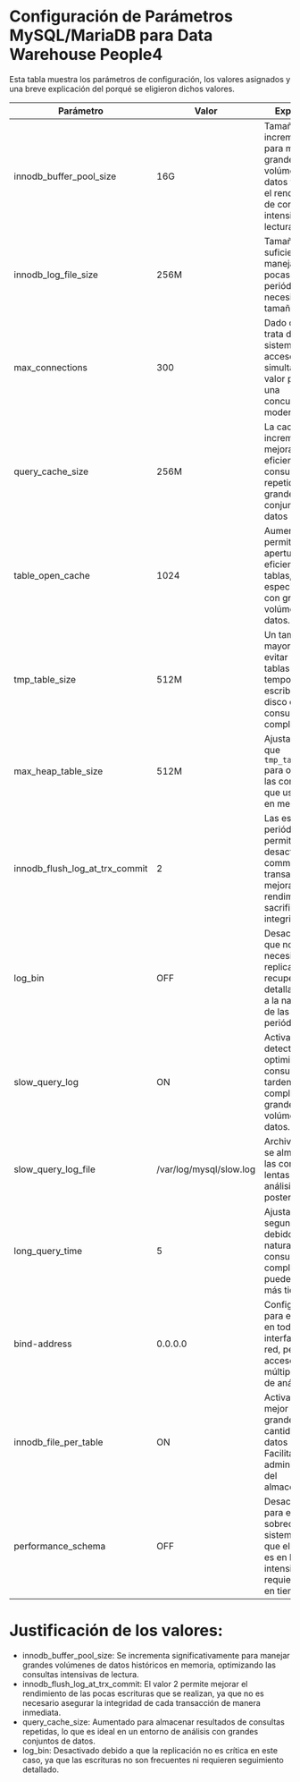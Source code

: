 
# Configuración de Parámetros MySQL/MariaDB para Data Warehouse People4

Esta tabla muestra los parámetros de configuración, los valores asignados y una breve explicación del porqué se eligieron dichos valores.

| Parámetro                    | Valor       | Explicación                                                                 |
|------------------------------|-------------|-----------------------------------------------------------------------------|
| innodb_buffer_pool_size       | 16G         | Tamaño incrementado para manejar grandes volúmenes de datos y mejorar el rendimiento de consultas intensivas de lectura. |
| innodb_log_file_size          | 256M        | Tamaño suficiente para manejar las pocas escrituras periódicas sin necesidad de un tamaño mayor. |
| max_connections               | 300         | Dado que no se trata de un sistema de acceso masivo simultáneo, este valor permite una concurrencia moderada. |
| query_cache_size              | 256M        | La cache se incrementa para mejorar la eficiencia de consultas repetidas en grandes conjuntos de datos históricos. |
| table_open_cache              | 1024        | Aumentado para permitir la apertura eficiente de tablas, especialmente con grandes volúmenes de datos. |
| tmp_table_size                | 512M        | Un tamaño mayor para evitar que las tablas temporales se escriban en disco durante consultas complejas. |
| max_heap_table_size           | 512M        | Ajustado igual que `tmp_table_size` para optimizar las consultas que usan tablas en memoria. |
| innodb_flush_log_at_trx_commit| 2           | Las escrituras periódicas permiten desactivar el commit en cada transacción, mejorando el rendimiento sin sacrificar integridad. |
| log_bin                       | OFF         | Desactivado ya que no se necesita replicación o recuperación detallada debido a la naturaleza de las escrituras periódicas. |
| slow_query_log                | ON          | Activado para detectar y optimizar consultas que tarden en completarse en grandes volúmenes de datos. |
| slow_query_log_file           | /var/log/mysql/slow.log | Archivo donde se almacenan las consultas lentas para su análisis posterior. |
| long_query_time               | 5           | Ajustado a 5 segundos debido a la naturaleza de las consultas complejas, que pueden tomar más tiempo. |
| bind-address                  | 0.0.0.0     | Configurado para escuchar en todas las interfaces de red, permitiendo acceso desde múltiples puntos de análisis. |
| innodb_file_per_table         | ON          | Activado para un mejor manejo de grandes cantidades de datos por tabla. Facilita la administración del almacenamiento. |
| performance_schema            | OFF         | Desactivado para evitar sobrecarga en el sistema, dado que el enfoque es en lectura intensiva y no requiere análisis en tiempo real. |

# Justificación de los valores:
  - innodb_buffer_pool_size: Se incrementa significativamente para manejar grandes volúmenes de datos históricos en memoria, optimizando las consultas intensivas de lectura.
  - innodb_flush_log_at_trx_commit: El valor 2 permite mejorar el rendimiento de las pocas escrituras que se realizan, ya que no es necesario asegurar la integridad de cada transacción de manera inmediata.
  - query_cache_size: Aumentado para almacenar resultados de consultas repetidas, lo que es ideal en un entorno de análisis con grandes conjuntos de datos.
  - log_bin: Desactivado debido a que la replicación no es crítica en este caso, ya que las escrituras no son frecuentes ni requieren seguimiento detallado.


